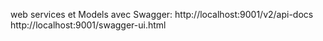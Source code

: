 web services et Models avec Swagger: http://localhost:9001/v2/api-docs http://localhost:9001/swagger-ui.html